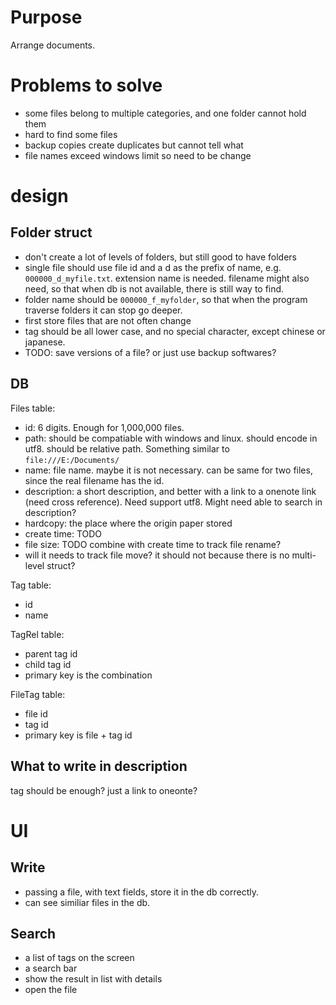 # Purpose
Arrange documents.

# Problems to solve
- some files belong to multiple categories, and one folder cannot hold them
- hard to find some files
- backup copies create duplicates but cannot tell what
- file names exceed windows limit so need to be change

# design

## Folder struct
- don't create a lot of levels of folders, but still good to have folders
- single file should use file id and a d as the prefix of name, e.g. `000000_d_myfile.txt`. extension name is needed. filename might also need, so that when db is not available, there is still way to find.
- folder name should be `000000_f_myfolder`, so that when the program traverse folders it can stop go deeper.
- first store files that are not often change
- tag should be all lower case, and no special character, except chinese or japanese.
- TODO: save versions of a file? or just use backup softwares?


## DB
Files table:
- id: 6 digits. Enough for 1,000,000 files.
- path: should be compatiable with windows and linux. should encode in utf8. should be relative path. Something similar to `file:///E:/Documents/`
- name: file name. maybe it is not necessary. can be same for two files, since the real filename has the id.
- description: a short description, and better with a link to a onenote link (need cross reference). Need support utf8. Might need able to search in description?
- hardcopy: the place where the origin paper stored
- create time: TODO
- file size: TODO combine with create time to track file rename?
- will it needs to track file move? it should not because there is no multi-level struct?

Tag table:
- id
- name

TagRel table:
- parent tag id
- child tag id
- primary key is the combination

FileTag table:
- file id
- tag id
- primary key is file + tag id

## What to write in description
tag should be enough? just a link to oneonte?

# UI
## Write
- passing a file, with text fields, store it in the db correctly.
- can see similiar files in the db.

## Search
- a list of tags on the screen
- a search bar
- show the result in list with details
- open the file
